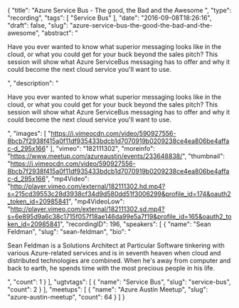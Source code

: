 {
  "title": "Azure Service Bus - The good, the Bad and the Awesome ",
  "type": "recording",
  "tags": [
    "Service Bus"
  ],
  "date": "2016-09-08T18:26:16",
  "draft": false,
  "slug": "azure-service-bus-the-good-the-bad-and-the-awesome",
  "abstract": "<p>Have you ever wanted to know what superior messaging looks like in the cloud, or what you could get for your buck beyond the sales pitch? This session will show what Azure ServiceBus messaging has to offer and why it could become the next cloud service you'll want to use. </p>",
  "description": "<p>Have you ever wanted to know what superior messaging looks like in the cloud, or what you could get for your buck beyond the sales pitch? This session will show what Azure ServiceBus messaging has to offer and why it could become the next cloud service you'll want to use. </p>",
  "images": [
    "https://i.vimeocdn.com/video/590927556-8bcb7f2938f415a0f11df935433bdcb1d7070919b0209238ce4ea806be4affac-d_295x166"
  ],
  "vimeo": "182111302",
  "moreinfo": "https://www.meetup.com/azureaustin/events/233648838/",
  "thumbnail": "https://i.vimeocdn.com/video/590927556-8bcb7f2938f415a0f11df935433bdcb1d7070919b0209238ce4ea806be4affac-d_295x166",
  "mp4Video": "http://player.vimeo.com/external/182111302.hd.mp4?s=215cd39553c28d3938cf34d9d580dd51f3006299&profile_id=174&oauth2_token_id=20985841",
  "mp4VideoLow": "http://player.vimeo.com/external/182111302.sd.mp4?s=6e895d9a6c38c1715f057f18ae146da99e5a7f19&profile_id=165&oauth2_token_id=20985841",
  "recordingID": 196,
  "speakers": [
    {
      "name": "Sean Feldman",
      "slug": "sean-feldman",
      "bio": "<p>Sean Feldman is a Solutions Architect at Particular Software tinkering with various Azure-related services and is in seventh heaven when cloud and distributed technologies are combined. When he's away from computer and back to earth, he spends time with the most precious people in his life. </p>",
      "count": 1
    }
  ],
  "ugtvtags": [
    {
      "name": "Service Bus",
      "slug": "service-bus",
      "count": 2
    }
  ],
  "meetups": [
    {
      "name": "Azure Austin Meetup",
      "slug": "azure-austin-meetup",
      "count": 64
    }
  ]
}
